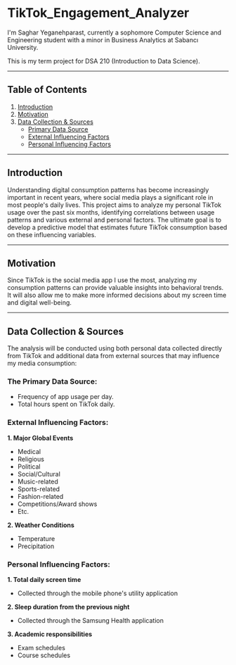 # TikTok_Engagement_Analyzer

I'm Saghar Yeganehparast, currently a sophomore Computer Science and Engineering student with a minor in Business Analytics at Sabancı University.

This is my term project for DSA 210 (Introduction to Data Science).

---

## Table of Contents

1. [Introduction](#introduction)
2. [Motivation](#motivation)
3. [Data Collection & Sources](#data-collection--sources)
   - [Primary Data Source](#the-primary-data-source)
   - [External Influencing Factors](#external-influencing-factors)
   - [Personal Influencing Factors](#personal-influencing-factors)
     
---

## Introduction
Understanding digital consumption patterns has become increasingly important in recent years, where social media plays a significant role in most people's daily lives. This project aims to analyze my personal TikTok usage over the past six months, identifying correlations between usage patterns and various external and personal factors. The ultimate goal is to develop a predictive model that estimates future TikTok consumption based on these influencing variables.

---

## Motivation
Since TikTok is the social media app I use the most, analyzing my consumption patterns can provide valuable insights into behavioral trends. It will also allow me to make more informed decisions about my screen time and digital well-being.

---

## Data Collection & Sources
The analysis will be conducted using both personal data collected directly from TikTok and additional data from external sources that may influence my media consumption:

### The Primary Data Source:
  - Frequency of app usage per day.
  - Total hours spent on TikTok daily.

### External Influencing Factors:
  **1. Major Global Events**
   - Medical
   - Religious
   - Political
   - Social/Cultural
   - Music-related
   - Sports-related
   - Fashion-related
   - Competitions/Award shows
   - Etc.

  **2. Weather Conditions**
   - Temperature
   - Precipitation

### Personal Influencing Factors:
  **1. Total daily screen time**
   - Collected through the mobile phone's utility application

  **2. Sleep duration from the previous night**
   - Collected through the Samsung Health application

  **3. Academic responsibilities**
   - Exam schedules
   - Course schedules
